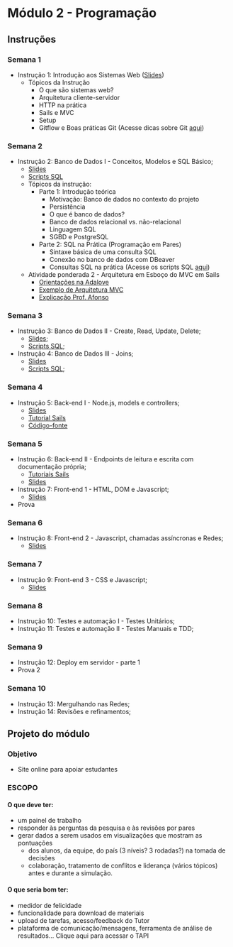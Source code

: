 # Módulo 2 - Programação

## Instruções
### Semana 1
- Instrução 1: Introdução aos Sistemas Web ([Slides](https://drive.google.com/file/d/1ahlSRPVw7F503nEQ_1Rm4qsg7wcGTxuD/view?usp=drive_link))
  - Tópicos da Instrução
    - O que são sistemas web?
    - Arquitetura cliente-servidor
    - HTTP na prática
    - Sails e MVC
    - Setup
    - Gitflow e Boas práticas Git (Acesse dicas sobre Git [aqui](https://github.com/kterra/Inteli-2024-1B/blob/main/materiais/dicas-git/README.md))


### Semana 2
- Instrução 2: Banco de Dados I - Conceitos, Modelos e SQL Básico;
  - [Slides](https://drive.google.com/file/d/1XhHbDjkNi8Kj_cbdHsM9nsn9c5urVEMF/view?usp=drive_link)
  - [Scripts SQL](https://github.com/kterra/Inteli-2024-1B/tree/main/src/instrucao-02)
  - Tópicos da instrução:
    - Parte 1: Introdução teórica
      - Motivação: Banco de dados no contexto do projeto
      - Persistência
      - O que é banco de dados?
      - Banco de dados relacional vs. não-relacional
      - Linguagem SQL
      - SGBD e PostgreSQL
    - Parte 2: SQL na Prática (Programação em Pares)
      - Sintaxe básica de uma consulta SQL
      - Conexão no banco de dados com DBeaver
      - Consultas SQL na prática (Acesse os scripts SQL [aqui](https://github.com/kterra/Inteli-2024-1B/tree/main/src/instrucao-2))
  - Atividade ponderada 2 - Arquitetura em Esboço do MVC em Sails
    - [Orientações na Adalove](https://github.com/kterra/Inteli-2024-1B/blob/main/materiais/ponderada-2/orientacoes-adalove.md)
    - [Exemplo de Arquitetura MVC](https://github.com/kterra/Inteli-2024-1B/blob/main/materiais/ponderada-2/README.md)
    - [Explicação Prof. Afonso](https://www.youtube.com/live/hS57_fgOadA?si=IDDKPkOCCX4Ut6DZ)

### Semana 3
- Instrução 3: Banco de Dados II - Create, Read, Update, Delete;
  - [Slides](https://drive.google.com/file/d/1aTmmSGMTYNfGKnEdO5cS0u5ouIaqvsKy/view?usp=drive_link);
  - [Scripts SQL](https://github.com/kterra/Inteli-2024-1B/tree/main/src/instrucao-03);
- Instrução 4: Banco de Dados III - Joins; 
  - [Slides](https://drive.google.com/file/d/1r8elJODTtcvY5OlxVPDjIabKsWMgZIzN/view?usp=drive_link)
  - [Scripts SQL](https://github.com/kterra/Inteli-2024-1B/tree/main/src/instrucao-04);

### Semana 4
- Instrução 5: Back-end I - Node.js, models e controllers;
  - [Slides](https://drive.google.com/file/d/1hGakif5ofCDAzM6jtHPyG9l3IgC-MF5S/view?usp=drive_link)
  - [Tutorial Sails](https://github.com/kterra/Inteli-2024-1B/tree/main/materiais/tutorial-sails/tutorial-sails-part1.md)
  - [Código-fonte](https://drive.google.com/drive/folders/10Yvq56R7e9te8_RERnYvbSKHcyj8EQg1?usp=drive_link)

### Semana 5
- Instrução 6: Back-end II - Endpoints de leitura e escrita com documentação própria;
  - [Tutoriais Sails](https://github.com/kterra/Inteli-2024-1B/tree/main/materiais/tutorial-sails)
  - [Slides](https://drive.google.com/drive/folders/1mOIkZ6JpzXNTJnBmweQ0nw5Dold-UNMg?usp=drive_link)
- Instrução 7: Front-end 1 - HTML, DOM e Javascript;
  - [Slides](https://drive.google.com/file/d/16dzHCUVV9Zz1DyHgG61_l03aILgJkIz3/view?usp=drive_link)
- Prova

### Semana 6
- Instrução 8: Front-end 2 - Javascript, chamadas assíncronas e Redes;
  - [Slides](https://drive.google.com/drive/folders/1kw-xK3sYGSbmDQ8a4HXOz2ypJJ5aXog3?usp=drive_link)
 
### Semana 7
- Instrução 9: Front-end 3 - CSS e Javascript;
  - [Slides](https://drive.google.com/file/d/1F2hWZNs6sqfQ1UsRNwv6qi4M-kOawv-N/view?usp=drive_link)

### Semana 8 
- Instrução 10: Testes e automação I - Testes Unitários;
- Instrução 11: Testes e automação II - Testes Manuais e TDD;

### Semana 9
- Instrução 12: Deploy em servidor - parte 1
- Prova 2

### Semana 10
- Instrução 13: Mergulhando nas Redes;
- Instrução 14: Revisões e refinamentos;

## Projeto do módulo
### Objetivo
- Site online para apoiar estudantes

### ESCOPO
#### O que deve ter:
- um painel de trabalho
- responder às perguntas da pesquisa e às revisões por pares
- gerar dados a serem usados em visualizações que mostram as pontuações
  - dos alunos, da equipe, do país (3 níveis? 3 rodadas?) na tomada de decisões
  - colaboração, tratamento de conflitos e liderança (vários tópicos) antes e durante
a simulação.

#### O que seria bom ter:
- medidor de felicidade
- funcionalidade para download de materiais
- upload de tarefas, acesso/feedback do Tutor
- plataforma de comunicação/mensagens, ferramenta de análise de resultados...
Clique aqui para acessar o TAPI
